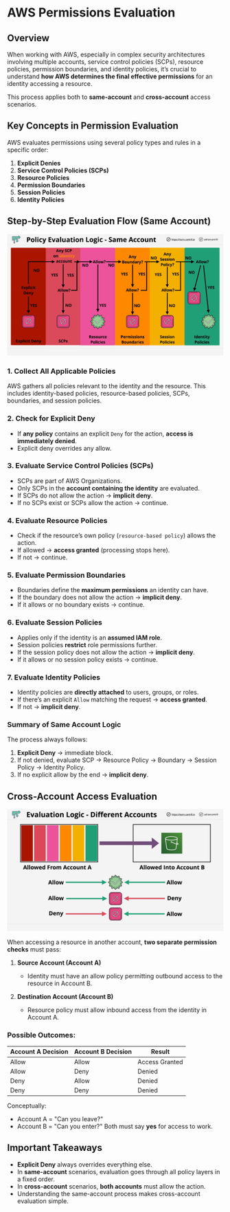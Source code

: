 # AWS Permissions Evaluation

## Overview

When working with AWS, especially in complex security architectures involving multiple accounts, service control policies (SCPs), resource policies, permission boundaries, and identity policies, it’s crucial to understand **how AWS determines the final effective permissions** for an identity accessing a resource.

This process applies both to **same-account** and **cross-account** access scenarios.

## Key Concepts in Permission Evaluation

AWS evaluates permissions using several policy types and rules in a specific order:

1. **Explicit Denies**
2. **Service Control Policies (SCPs)**
3. **Resource Policies**
4. **Permission Boundaries**
5. **Session Policies**
6. **Identity Policies**

## Step-by-Step Evaluation Flow (Same Account)

![alt text](image-9.png)

### 1. Collect All Applicable Policies

AWS gathers all policies relevant to the identity and the resource.
This includes identity-based policies, resource-based policies, SCPs, boundaries, and session policies.

### 2. Check for Explicit Deny

- If **any policy** contains an explicit `Deny` for the action, **access is immediately denied**.
- Explicit deny overrides any allow.

### 3. Evaluate Service Control Policies (SCPs)

- SCPs are part of AWS Organizations.
- Only SCPs in the **account containing the identity** are evaluated.
- If SCPs do not allow the action → **implicit deny**.
- If no SCPs exist or SCPs allow the action → continue.

### 4. Evaluate Resource Policies

- Check if the resource’s own policy (`resource-based policy`) allows the action.
- If allowed → **access granted** (processing stops here).
- If not → continue.

### 5. Evaluate Permission Boundaries

- Boundaries define the **maximum permissions** an identity can have.
- If the boundary does not allow the action → **implicit deny**.
- If it allows or no boundary exists → continue.

### 6. Evaluate Session Policies

- Applies only if the identity is an **assumed IAM role**.
- Session policies **restrict** role permissions further.
- If the session policy does not allow the action → **implicit deny**.
- If it allows or no session policy exists → continue.

### 7. Evaluate Identity Policies

- Identity policies are **directly attached** to users, groups, or roles.
- If there’s an explicit `Allow` matching the request → **access granted**.
- If not → **implicit deny**.

### Summary of Same Account Logic

The process always follows:

1. **Explicit Deny** → immediate block.
2. If not denied, evaluate SCP → Resource Policy → Boundary → Session Policy → Identity Policy.
3. If no explicit allow by the end → **implicit deny**.

## Cross-Account Access Evaluation

![alt text](image-10.png)

When accessing a resource in another account, **two separate permission checks** must pass:

1. **Source Account (Account A)**

   - Identity must have an allow policy permitting outbound access to the resource in Account B.

2. **Destination Account (Account B)**

   - Resource policy must allow inbound access from the identity in Account A.

### Possible Outcomes:

| Account A Decision | Account B Decision | Result         |
| ------------------ | ------------------ | -------------- |
| Allow              | Allow              | Access Granted |
| Allow              | Deny               | Denied         |
| Deny               | Allow              | Denied         |
| Deny               | Deny               | Denied         |

Conceptually:

- Account A = "Can you leave?"
- Account B = "Can you enter?"
  Both must say **yes** for access to work.

## Important Takeaways

- **Explicit Deny** always overrides everything else.
- In **same-account** scenarios, evaluation goes through all policy layers in a fixed order.
- In **cross-account** scenarios, **both accounts** must allow the action.
- Understanding the same-account process makes cross-account evaluation simple.
